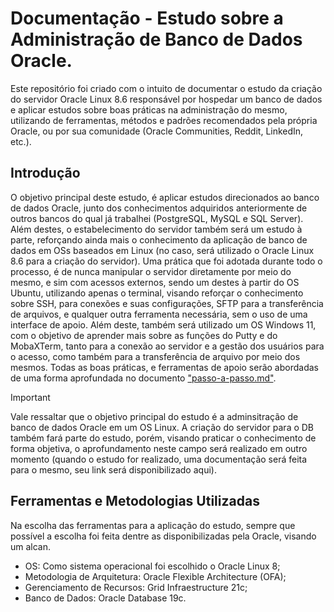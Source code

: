 # Documentação - Estudo sobre a Administração de Banco de Dados Oracle.
Este repositório foi criado com o intuito de documentar o estudo da criação do servidor Oracle Linux 8.6 responsável por hospedar um banco de dados e aplicar estudos sobre boas práticas na administração do mesmo, utilizando de ferramentas, métodos e padrões recomendados pela própria Oracle, ou por sua comunidade (Oracle Communities, Reddit, LinkedIn, etc.).
## Introdução
O objetivo principal deste estudo, é aplicar estudos direcionados ao banco de dados Oracle, junto dos conhecimentos adquiridos anteriormente de outros bancos do qual já trabalhei (PostgreSQL, MySQL e SQL Server). Além destes, o estabelecimento do servidor também será um estudo à parte, reforçando ainda mais o conhecimento da aplicação de banco de dados em OSs baseados em Linux (no caso, será utilizado o Oracle Linux 8.6 para a criação do servidor).
Uma prática que foi adotada durante todo o processo, é de nunca manipular o servidor diretamente por meio do mesmo, e sim com acessos externos, sendo um destes à partir do OS Ubuntu, utilizando apenas o terminal, visando reforçar o conhecimento sobre SSH, para conexões e suas configurações, SFTP para a transferência de arquivos, e qualquer outra ferramenta necessária, sem o uso de uma interface de apoio. Além deste, também será utilizado um OS Windows 11, com o objetivo de aprender mais sobre as funções do Putty e do MobaXTerm, tanto para a conexão ao servidor e a gestão dos usuários para o acesso, como também para a transferência de arquivo por meio dos mesmos.
Todas as boas práticas, e ferramentas de apoio serão abordadas de uma forma aprofundada no documento ["passo-a-passo.md"](https://github.com/oherikee/oracle_linux_9/blob/main/passo-a-passo.md).
> [!Important]
> Vale ressaltar que o objetivo principal do estudo é a adminsitração de banco de dados Oracle em um OS Linux. A criação do servidor para o DB também fará parte do estudo, porém, visando praticar o conhecimento de forma objetiva, o aprofundamento neste campo será realizado em outro momento (quando o estudo for realizado, uma documentação será feita para o mesmo, seu link será disponibilizado aqui).
## Ferramentas e Metodologias Utilizadas
Na escolha das ferramentas para a aplicação do estudo, sempre que possível a escolha foi feita dentre as disponibilizadas pela Oracle, visando um alcan. 
- OS: Como sistema operacional foi escolhido o Oracle Linux 8;
- Metodologia de Arquitetura: Oracle Flexible Architecture (OFA);
- Gerenciamento de Recursos: Grid Infraestructure 21c;
- Banco de Dados: Oracle Database 19c.
